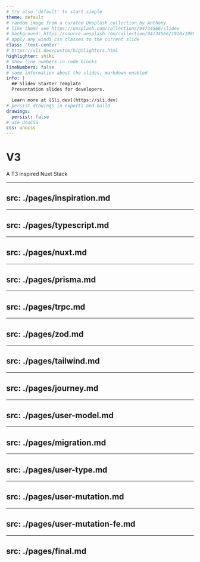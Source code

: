 ```yaml
---
# try also 'default' to start simple
theme: default
# random image from a curated Unsplash collection by Anthony
# like them? see https://unsplash.com/collections/94734566/slidev
# background: https://source.unsplash.com/collection/94734566/1920x1080
# apply any windi css classes to the current slide
class: 'text-center'
# https://sli.dev/custom/highlighters.html
highlighter: shiki
# show line numbers in code blocks
lineNumbers: false
# some information about the slides, markdown enabled
info: |
  ## Slidev Starter Template
  Presentation slides for developers.

  Learn more at [Sli.dev](https://sli.dev)
# persist drawings in exports and build
drawings:
  persist: false
# use UnoCSS
css: unocss
---
```


# V3
<p>A T3 inspired Nuxt Stack</p>

---
src: ./pages/inspiration.md
---

---
src: ./pages/typescript.md
---

---
src: ./pages/nuxt.md
---

---
src: ./pages/prisma.md
---

---
src: ./pages/trpc.md
---

---
src: ./pages/zod.md
---

---
src: ./pages/tailwind.md
---

---
src: ./pages/journey.md
---

---
src: ./pages/user-model.md
---

---
src: ./pages/migration.md
---

---
src: ./pages/user-type.md
---

---
src: ./pages/user-mutation.md
---

---
src: ./pages/user-mutation-fe.md
---

---
src: ./pages/final.md
---
